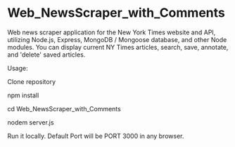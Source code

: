 # Web_NewsScraper_with_Comments
Web news scraper application for the New York Times website and API, utilizing Node.js, Express, 
MongoDB / Mongoose database, and other Node modules. 
You can display current NY Times articles, search, save, annotate, and 'delete' saved articles.

Usage:

Clone repository

npm install

cd Web_NewsScraper_with_Comments

nodem server.js

Run it locally. Default Port will be PORT 3000 in any browser.
